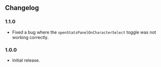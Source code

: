 ## Changelog

### 1.1.0

  * Fixed a bug where the `openStatsPanelOnCharacterSelect` toggle was not working correctly.

### 1.0.0

  * Initial release.
